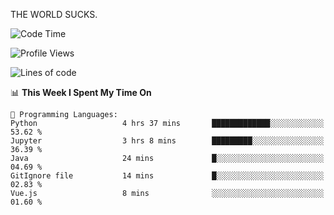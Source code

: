 THE WORLD SUCKS.

<!--START_SECTION:waka-->
![Code Time](http://img.shields.io/badge/Code%20Time-867%20hrs%2031%20mins-blue)

![Profile Views](http://img.shields.io/badge/Profile%20Views-0-blue)

![Lines of code](https://img.shields.io/badge/From%20Hello%20World%20I%27ve%20Written-869.1%20thousand%20lines%20of%20code-blue)

📊 **This Week I Spent My Time On** 

```text
💬 Programming Languages: 
Python                   4 hrs 37 mins       █████████████░░░░░░░░░░░░   53.62 % 
Jupyter                  3 hrs 8 mins        █████████░░░░░░░░░░░░░░░░   36.39 % 
Java                     24 mins             █░░░░░░░░░░░░░░░░░░░░░░░░   04.69 % 
GitIgnore file           14 mins             █░░░░░░░░░░░░░░░░░░░░░░░░   02.83 % 
Vue.js                   8 mins              ░░░░░░░░░░░░░░░░░░░░░░░░░   01.60 % 
```


<!--END_SECTION:waka-->
